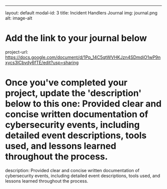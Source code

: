 ---
layout: default
modal-id: 3
title: Incident Handlers Journal
img: journal.png
alt: image-alt

# Add the link to your journal below
project-url: https://docs.google.com/document/d/1Pp_14C5qtWVHKJzn4SDmdiO1wP9nxycs3lCbvdy6fTE/edit?usp=sharing

# Once you've completed your project, update the 'description' below to this one: Provided clear and concise written documentation of cybersecurity events, including detailed event descriptions, tools used, and lessons learned throughout the process.
description: Provided clear and concise written documentation of cybersecurity events, including detailed event descriptions, tools used, and lessons learned throughout the process.
